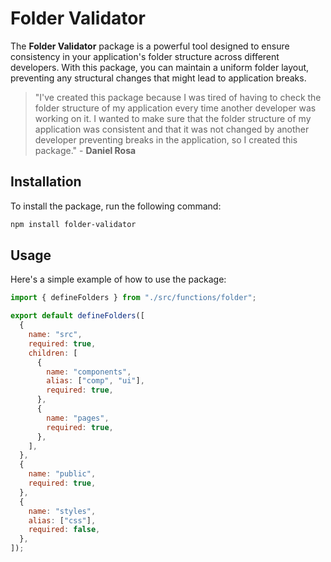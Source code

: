# Folder Validator

The **Folder Validator** package is a powerful tool designed to ensure consistency in your application's folder structure across different developers. With this package, you can maintain a uniform folder layout, preventing any structural changes that might lead to application breaks.

> "I've created this package because I was tired of having to check the folder structure of my application every time another developer was working on it. I wanted to make sure that the folder structure of my application was consistent and that it was not changed by another developer preventing breaks in the application, so I created this package." - **Daniel Rosa**

## Installation

To install the package, run the following command:

```bash
npm install folder-validator
```

## Usage

Here's a simple example of how to use the package:

```javascript
import { defineFolders } from "./src/functions/folder";

export default defineFolders([
  {
    name: "src",
    required: true,
    children: [
      {
        name: "components",
        alias: ["comp", "ui"],
        required: true,
      },
      {
        name: "pages",
        required: true,
      },
    ],
  },
  {
    name: "public",
    required: true,
  },
  {
    name: "styles",
    alias: ["css"],
    required: false,
  },
]);
```
